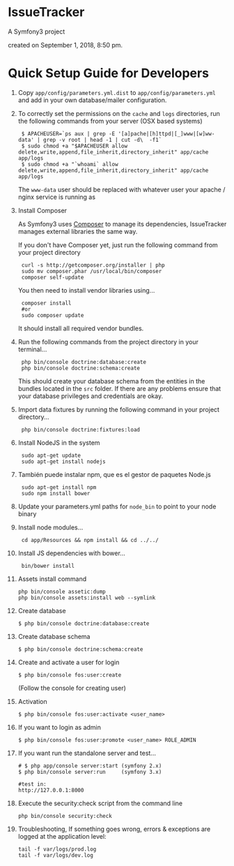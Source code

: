 IssueTracker
============

A Symfony3 project

created on September 1, 2018, 8:50 pm.

# Quick Setup Guide for Developers #

1. Copy `app/config/parameters.yml.dist` to `app/config/parameters.yml` and add in your own database/mailer configuration.

2. To correctly set the permissions on the `cache` and `logs` directories, run the following commands from your server (OSX based systems)

        $ APACHEUSER=`ps aux | grep -E '[a]pache|[h]ttpd|[_]www|[w]ww-data' | grep -v root | head -1 | cut -d\  -f1`
        $ sudo chmod +a "$APACHEUSER allow delete,write,append,file_inherit,directory_inherit" app/cache app/logs
        $ sudo chmod +a "`whoami` allow delete,write,append,file_inherit,directory_inherit" app/cache app/logs

   The `www-data` user should be replaced with whatever user your apache / nginx service is running as

3. Install Composer

   As Symfony3 uses [Composer][1] to manage its dependencies, IssueTracker manages external libraries the same way.

   If you don't have Composer yet, just run the following command from your project directory

        curl -s http://getcomposer.org/installer | php
        sudo mv composer.phar /usr/local/bin/composer
        composer self-update

   You then need to install vendor libraries using...

        composer install
        #or
        sudo composer update

   It should install all required vendor bundles.

4. Run the following commands from the project directory in your terminal...

        php bin/console doctrine:database:create
        php bin/console doctrine:schema:create

   This should create your database schema from the entities in the bundles located in the `src` folder. If there are any problems ensure that your database privileges and credentials are okay.

5. Import data fixtures by running the following command in your project directory...

        php bin/console doctrine:fixtures:load

6. Install NodeJS in the system

        sudo apt-get update
        sudo apt-get install nodejs

7. También puede instalar npm, que es el gestor de paquetes Node.js

        sudo apt-get install npm
        sudo npm install bower

7. Update your parameters.yml paths for `node_bin` to point to your node binary

8. Install node modules...

        cd app/Resources && npm install && cd ../../

9. Install JS dependencies with bower...

        bin/bower install

10. Assets install command 

        php bin/console assetic:dump
        php bin/console assets:install web --symlink
          
11. Create database
        
        $ php bin/console doctrine:database:create
        
12. Create database schema
        
        $ php bin/console doctrine:schema:create
        
13. Create and activate a user for login

        $ php bin/console fos:user:create
        
      (Follow the console for creating user)

14. Activation

        $ php bin/console fos:user:activate <user_name>

15. If you want to login as admin

        $ php bin/console fos:user:promote <user_name> ROLE_ADMIN
        
16. If you want run the standalone server and test...

        # $ php app/console server:start (symfony 2.x)
        $ php bin/console server:run     (symfony 3.x)  
        
        #test in:
        http://127.0.0.1:8000
 
17. Execute the security:check script from the command line
        
        php bin/console security:check
        
18. Troubleshooting, If something goes wrong, errors & exceptions are logged at the application level:
    
    
        tail -f var/logs/prod.log
        tail -f var/logs/dev.log        
        
[1]:  http://getcomposer.org/        
